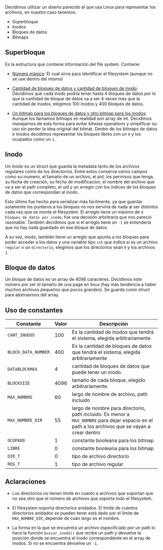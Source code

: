 
Decidimos utilizar un diseño parecido al que usa Linux para representar los archivos, en nuestro caso tenemos:
* Superbloque
* Inodos
* Bloques de datos
* Bitmaps


## Superbloque
Es la estructura que contiene información del file system. Contiene: 

* <u>Número mágico</u>: El cual sirve para identificar el filesystem (aunque no se use dentro del mismo)

* <u>Cantidad de bloques de datos y cantidad de bloques de inodo</u>:
Decidimos que cada inodo podría tener hasta 4 bloques de datos por lo que la cantidad de bloque de datos va a ser 4 veces más que la cantidad de inodos, elegimos 100 inodos y 400 bloques de datos.


* <u>Un bitmap para los bloques de datos y otro bitmap para los inodos</u>:
Aunque los llamamos bitmaps en realidad son array de int. Decidimos manejarnos de esta forma para evitar bitwise operations y simplificar su uso sin perder la idea original del bitmat. Dentro de los bitmaps de datos e inodos decidimos representar los bloques libres con un `0` y los ocupados como un `1`.


## Inodo
Un inodo es un struct que guarda la metadata tanto de los archivos regulares como de los directorios. Entre estos conserva varios campos como su inumero, el tamaño de un archivo, el pid, los permisos que tenga, su fecha de creación, su fecha de modificacion, el nombre del archivo que va a ser el path completo, el uid y un arreglo con los índices de los bloques de datos que correspondan al inodo.

Esto último fue hecho para serializar más facilmente, ya que guardar solamente los punteros a los bloques no nos serviría de nada al ser distintos cada vez que se monta el filesystem. 
El arreglo tiene un máximo de `4 bloques de datos por inodo`, fue una decisión arbritraria que nos pareció razonable. También decidimos que si el arreglo tiene un `-1` se entendería que no hay nada guardado en ese bloque de datos.

A su vez, inodo, también tiene un arreglo que apunta a los bloques para poder acceder a los datos y una variable tipo `int` que indica si es un archivo `regular` o un `directorio`, elegimos que los directorios sean `0` y los archivos `1`.

## Bloque de datos
Un bloque de datos es un array de 4096 caracteres. Decidimos este número por ser el tamaño de una page en linux (hay más tendencia a haber muchos archivos pequeños que pocos grandes). Se guarda como struct para abstraernos del array.


## Uso de constantes
|Constante|Valor|Descripción|
|-|-|-|
`CANT_INODOS`|100|Es la cantidad de inodos que tendrá el sistema, elegida arbitrariamente
`BLOCK_DATA_NUMBER`|400|Es la cantidad de bloques de datos que tendrá el sistema, elegida arbitrariamente
`DATABLOCKMAX`|4|cantidad de bloques de datos que puede tener un inodo.
`BLOCKSIZE`|4096|tamaño de cada bloque, elegido arbitrariamente.
`MAX_NOMBRE`|60|largo de nombre de archivo, path incluido
`MAX_NOMBRE_DIR`|55|largo de nombre para directorio, path incluido. Es menor a `MAX_NOMBRE` para dejar espacio en el path a los archivos que se vayan a crear dentro
`OCUPADO`|1|constante booleana para los bitmap
`LIBRE`|0|constante booleana para los bitmap
`DIR_T`|0|tipo de archivo directorio
`REG_T`|1|tipo de archivo regular


## Aclaraciones
* Los directorios no tienen límite en cuanto a archivos que soportan que no sea otro que el número de archivos que soporta todo el filesystem.

* El filesystem soporta directorios anidados. El límite de cuántos directorios anidados se pueden tener está dado por el límite de `MAX_NOMBRE_DIR`, depende de cuán largo es el nombre.

* La forma en la que se encuentra un archivo especificado por un path lo hace la función `buscar_inodo()` que recibe un path y devuelve la posición donde se encuentra el inodo correspondiente en el array de inodos. Si no se encuentra devuelve un `-1`.